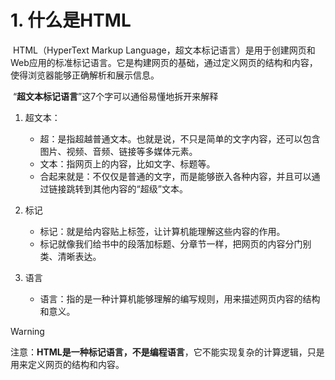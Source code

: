 # 1. 什么是HTML

​	HTML（HyperText Markup Language，超文本标记语言）是用于创建网页和Web应用的标准标记语言。它是构建网页的基础，通过定义网页的结构和内容，使得浏览器能够正确解析和展示信息。

​	“**超文本标记语言**”这7个字可以通俗易懂地拆开来解释

1. 超文本：

   - 超：是指超越普通文本。也就是说，不只是简单的文字内容，还可以包含图片、视频、音频、链接等多媒体元素。
   - 文本：指网页上的内容，比如文字、标题等。
   - 合起来就是：不仅仅是普通的文字，而是能够嵌入各种内容，并且可以通过链接跳转到其他内容的“超级”文本。

2. 标记

   - 标记：就是给内容贴上标签，让计算机能理解这些内容的作用。
   - 标记就像我们给书中的段落加标题、分章节一样，把网页的内容分门别类、清晰表达。

3. 语言

   - 语言：指的是一种计算机能够理解的编写规则，用来描述网页内容的结构和意义。


> [!WARNING]
>
> 注意：**HTML是一种标记语言，不是编程语言**，它不能实现复杂的计算逻辑，只是用来定义网页的结构和内容。




